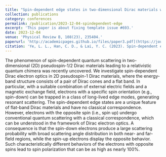 ```yaml
---
title: "Spin-dependent edge states in two-dimensional Dirac materials with a flat band"
collection: publications
category: conferences
permalink: /publication/2023-12-04-spindependent-edge
excerpt: 'This paper is about fixing template issue #693.'
date: 2023-12-04
venue: 'Physical Review B, 108(23), 235404.'
paperurl: 'http://academicpages.github.io/files/paper3.pdf](https://journals.aps.org/prb/abstract/10.1103/PhysRevB.108.235404)'
citation: 'Ye, L. L., Han, C. D., & Lai, Y. C. (2023). Spin-dependent edge states in two-dimensional Dirac materials with a flat band. Physical Review B, 108(23), 235404.'
---
```


The phenomenon of spin-dependent quantum scattering in two-dimensional (2D) pseudospin-1/2 Dirac materials leading to a relativistic quantum chimera was recently uncovered. We investigate spin-dependent Dirac electron optics in 2D pseudospin-1 Dirac materials, where the energy-band structure consists of a pair of Dirac cones and a flat band. In particular, with a suitable combination of external electric fields and a magnetic exchange field, electrons with a specific spin orientation (e.g., spin-down) can be trapped in a class of long-lived edge modes, generating resonant scattering. The spin-dependent edge states are a unique feature of flat-band Dirac materials and have no classical correspondence. However, electrons with the opposite spin (i.e., spin up) undergo conventional quantum scattering with a classical correspondence, which can be understood in the framework of Dirac electron optics. A consequence is that the spin-down electrons produce a large scattering probability with broad scattering angle distribution in both near- and far-field regions, while the spin-up electrons display the opposite behavior. Such characteristically different behaviors of the electrons with opposite spins lead to spin polarization that can be as high as nearly 100%.
